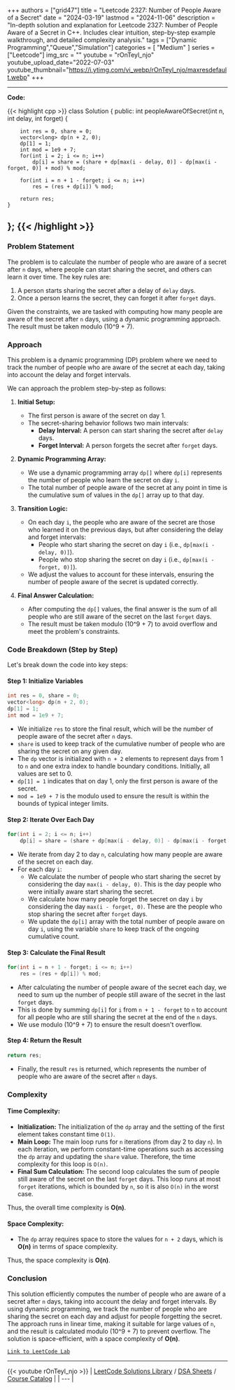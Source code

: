 
+++
authors = ["grid47"]
title = "Leetcode 2327: Number of People Aware of a Secret"
date = "2024-03-19"
lastmod = "2024-11-06"
description = "In-depth solution and explanation for Leetcode 2327: Number of People Aware of a Secret in C++. Includes clear intuition, step-by-step example walkthrough, and detailed complexity analysis."
tags = ["Dynamic Programming","Queue","Simulation"]
categories = [
    "Medium"
]
series = ["Leetcode"]
img_src = ""
youtube = "rOnTeyl_njo"
youtube_upload_date="2022-07-03"
youtube_thumbnail="https://i.ytimg.com/vi_webp/rOnTeyl_njo/maxresdefault.webp"
+++



---
**Code:**

{{< highlight cpp >}}
class Solution {
public:
    int peopleAwareOfSecret(int n, int delay, int forget) {
        
        int res = 0, share = 0;
        vector<long> dp(n + 2, 0);
        dp[1] = 1;
        int mod = 1e9 + 7;
        for(int i = 2; i <= n; i++)
            dp[i] = share = (share + dp[max(i - delay, 0)] - dp[max(i - forget, 0)] + mod) % mod;
        
        for(int i = n + 1 - forget; i <= n; i++)
            res = (res + dp[i]) % mod;
        
        return res;
    }
};
{{< /highlight >}}
---

### Problem Statement

The problem is to calculate the number of people who are aware of a secret after `n` days, where people can start sharing the secret, and others can learn it over time. The key rules are:
1. A person starts sharing the secret after a delay of `delay` days.
2. Once a person learns the secret, they can forget it after `forget` days.

Given the constraints, we are tasked with computing how many people are aware of the secret after `n` days, using a dynamic programming approach. The result must be taken modulo \(10^9 + 7\).

### Approach

This problem is a dynamic programming (DP) problem where we need to track the number of people who are aware of the secret at each day, taking into account the delay and forget intervals.

We can approach the problem step-by-step as follows:

1. **Initial Setup:**
   - The first person is aware of the secret on day 1.
   - The secret-sharing behavior follows two main intervals:
     - **Delay Interval:** A person can start sharing the secret after `delay` days.
     - **Forget Interval:** A person forgets the secret after `forget` days.

2. **Dynamic Programming Array:**
   - We use a dynamic programming array `dp[]` where `dp[i]` represents the number of people who learn the secret on day `i`.
   - The total number of people aware of the secret at any point in time is the cumulative sum of values in the `dp[]` array up to that day.

3. **Transition Logic:**
   - On each day `i`, the people who are aware of the secret are those who learned it on the previous days, but after considering the delay and forget intervals:
     - People who start sharing the secret on day `i` (i.e., `dp[max(i - delay, 0)]`).
     - People who stop sharing the secret on day `i` (i.e., `dp[max(i - forget, 0)]`).
   - We adjust the values to account for these intervals, ensuring the number of people aware of the secret is updated correctly.

4. **Final Answer Calculation:**
   - After computing the `dp[]` values, the final answer is the sum of all people who are still aware of the secret on the last `forget` days.
   - The result must be taken modulo \(10^9 + 7\) to avoid overflow and meet the problem's constraints.

### Code Breakdown (Step by Step)

Let's break down the code into key steps:

#### Step 1: Initialize Variables

```cpp
int res = 0, share = 0;
vector<long> dp(n + 2, 0);
dp[1] = 1;
int mod = 1e9 + 7;
```

- We initialize `res` to store the final result, which will be the number of people aware of the secret after `n` days.
- `share` is used to keep track of the cumulative number of people who are sharing the secret on any given day.
- The `dp` vector is initialized with `n + 2` elements to represent days from 1 to `n` and one extra index to handle boundary conditions. Initially, all values are set to 0.
- `dp[1] = 1` indicates that on day 1, only the first person is aware of the secret.
- `mod = 1e9 + 7` is the modulo used to ensure the result is within the bounds of typical integer limits.

#### Step 2: Iterate Over Each Day

```cpp
for(int i = 2; i <= n; i++)
    dp[i] = share = (share + dp[max(i - delay, 0)] - dp[max(i - forget, 0)] + mod) % mod;
```

- We iterate from day 2 to day `n`, calculating how many people are aware of the secret on each day.
- For each day `i`:
  - We calculate the number of people who start sharing the secret by considering the day `max(i - delay, 0)`. This is the day people who were initially aware start sharing the secret.
  - We calculate how many people forget the secret on day `i` by considering the day `max(i - forget, 0)`. These are the people who stop sharing the secret after `forget` days.
  - We update the `dp[i]` array with the total number of people aware on day `i`, using the variable `share` to keep track of the ongoing cumulative count.

#### Step 3: Calculate the Final Result

```cpp
for(int i = n + 1 - forget; i <= n; i++)
    res = (res + dp[i]) % mod;
```

- After calculating the number of people aware of the secret each day, we need to sum up the number of people still aware of the secret in the last `forget` days.
- This is done by summing `dp[i]` for `i` from `n + 1 - forget` to `n` to account for all people who are still sharing the secret at the end of the `n` days.
- We use modulo \(10^9 + 7\) to ensure the result doesn't overflow.

#### Step 4: Return the Result

```cpp
return res;
```

- Finally, the result `res` is returned, which represents the number of people who are aware of the secret after `n` days.

### Complexity

#### Time Complexity:
- **Initialization:** The initialization of the `dp` array and the setting of the first element takes constant time `O(1)`.
- **Main Loop:** The main loop runs for `n` iterations (from day 2 to day `n`). In each iteration, we perform constant-time operations such as accessing the `dp` array and updating the `share` value. Therefore, the time complexity for this loop is `O(n)`.
- **Final Sum Calculation:** The second loop calculates the sum of people still aware of the secret on the last `forget` days. This loop runs at most `forget` iterations, which is bounded by `n`, so it is also `O(n)` in the worst case.
  
Thus, the overall time complexity is **O(n)**.

#### Space Complexity:
- The `dp` array requires space to store the values for `n + 2` days, which is **O(n)** in terms of space complexity.
  
Thus, the space complexity is **O(n)**.

### Conclusion

This solution efficiently computes the number of people who are aware of a secret after `n` days, taking into account the delay and forget intervals. By using dynamic programming, we track the number of people who are sharing the secret on each day and adjust for people forgetting the secret. The approach runs in linear time, making it suitable for large values of `n`, and the result is calculated modulo \(10^9 + 7\) to prevent overflow. The solution is space-efficient, with a space complexity of **O(n)**.

[`Link to LeetCode Lab`](https://leetcode.com/problems/number-of-people-aware-of-a-secret/description/)

---
{{< youtube rOnTeyl_njo >}}
| [LeetCode Solutions Library](https://grid47.xyz/leetcode/) / [DSA Sheets](https://grid47.xyz/sheets/) / [Course Catalog](https://grid47.xyz/courses/) |
| --- |
